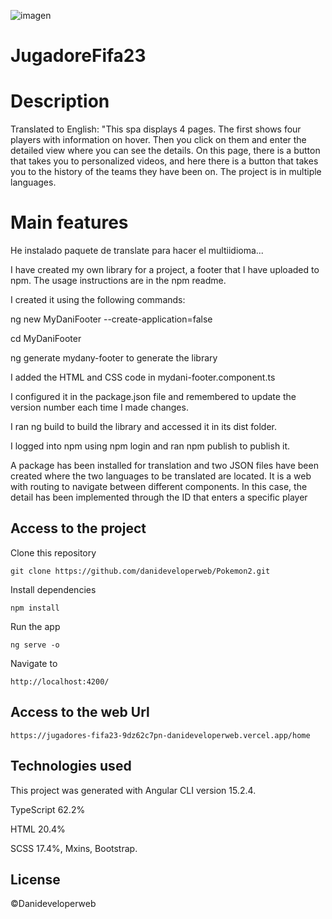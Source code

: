 ![imagen](https://user-images.githubusercontent.com/91413466/229430927-5a1a4033-af27-4f66-8c15-c5ed8fc114c9.png)

# JugadoreFifa23

# Description 

Translated to English: "This spa displays 4 pages. The first shows four players with information on hover. Then you click on them and enter the detailed view where you can see the details. On this page, there is a button that takes you to personalized videos, and here there is a button that takes you to the history of the teams they have been on.
The project is in multiple languages.

# Main features

He instalado paquete de translate para hacer el multiidioma...

I have created my own library for a project, a footer that I have uploaded to npm. The usage instructions are in the npm readme.

I created it using the following commands:

ng new MyDaniFooter --create-application=false

cd MyDaniFooter

ng generate mydany-footer to generate the library

I added the HTML and CSS code in mydani-footer.component.ts

I configured it in the package.json file and remembered to update the version number each time I made changes.

I ran ng build to build the library and accessed it in its dist folder.

I logged into npm using npm login and ran npm publish to publish it.

A package has been installed for translation and two JSON files have been created where the two languages to be translated are located. It is a web with routing to navigate between different components. In this case, the detail has been implemented through the ID that enters a specific player

## Access to the project

Clone this repository

`git clone https://github.com/danideveloperweb/Pokemon2.git`

Install dependencies

`npm install`

Run the app

`ng serve -o`

Navigate to

`http://localhost:4200/`

## Access to the web Url

`https://jugadores-fifa23-9dz62c7pn-danideveloperweb.vercel.app/home`

## Technologies used

This project was generated with Angular CLI version 15.2.4.

TypeScript 62.2%

HTML 20.4%

SCSS 17.4%, Mxins, Bootstrap.

## License

©Danideveloperweb
